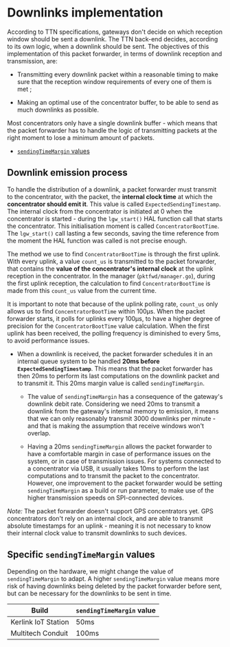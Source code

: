 # Downlinks implementation

According to TTN specifications, gateways don't decide on which reception window should be sent a downlink. The TTN back-end decides, according to its own logic, when a downlink should be sent. The objectives of this implementation of this packet forwarder, in terms of downlink reception and transmission, are:

* Transmitting every downlink packet within a reasonable timing to make sure that the reception window requirements of every one of them is met ;

* Making an optimal use of the concentrator buffer, to be able to send as much downlinks as possible.

Most concentrators only have a single downlink buffer - which means that the packet forwarder has to handle the logic of transmitting packets at the right moment to lose a minimum amount of packets.

+ [`sendingTimeMargin` values](#values)

## Downlink emission process

To handle the distribution of a downlink, a packet forwarder must transmit to the concentrator, with the packet, the **internal clock time** at which the **concentrator should emit it**. This value is called `ExpectedSendingTimestamp`. The internal clock from the concentrator is initiated at 0 when the concentrator is started - during the `lgw_start()` HAL function call that starts the concentrator. This initialisation moment is called `ConcentratorBootTime`. The `lgw_start()` call lasting a few seconds, saving the time reference from the moment the HAL function was called is not precise enough.

The method we use to find `ConcentratorBootTime` is through the first uplink. With every uplink, a value `count_us` is transmitted to the packet forwarder, that contains the **value of the concentrator's internal clock** at the uplink reception in the concentrator. In the manager (`pktfwd/manager.go`), during the first uplink reception, the calculation to find `ConcentratorBootTime` is made from this `count_us` value from the current time.

It is important to note that because of the uplink polling rate, `count_us` only allows us to find `ConcentratorBootTime` within 100μs. When the packet forwarder starts, it polls for uplinks every 100μs, to have a higher degree of precision for the `ConcentratorBootTime` value calculation. When the first uplink has been received, the polling frequency is diminished to every 5ms, to avoid performance issues.

* When a downlink is received, the packet forwarder schedules it in an internal queue system to be handled **20ms before `ExpectedSendingTimestamp`**. This means that the packet forwarder has then 20ms to perform its last computations on the downlink packet and to transmit it. This 20ms margin value is called `sendingTimeMargin`.
	
	* The value of `sendingTimeMargin` has a consequence of the gateway's downlink debit rate. Considering we need 20ms to transmit a downlink from the gateway's internal memory to emission, it means that we can only reasonably transmit 3000 downlinks per minute - and that is making the assumption that receive windows won't overlap.

	* Having a 20ms `sendingTimeMargin` allows the packet forwarder to have a comfortable margin in case of performance issues on the system, or in case of transmission issues. For systems connected to a concentrator via USB, it usually takes 10ms to perform the last computations and to transmit the packet to the concentrator. However, one improvement to the packet forwarder would be setting `sendingTimeMargin` as a build or run parameter, to make use of the higher transmission speeds on SPI-connected devices.

*Note:* The packet forwarder doesn't support GPS concentrators yet. GPS concentrators don't rely on an internal clock, and are able to transmit absolute timestamps for an uplink - meaning it is not necessary to know their internal clock value to transmit downlinks to such devices.

## <a name="values"></a>Specific `sendingTimeMargin` values

Depending on the hardware, we might change the value of `sendingTimeMargin` to adapt. A higher `sendingTimeMargin` value means more risk of having downlinks being deleted by the packet forwarder before sent, but can be necessary for the downlinks to be sent in time.

|Build|`sendingTimeMargin` value|
|---|---|
|Kerlink IoT Station|50ms|
|Multitech Conduit|100ms|
